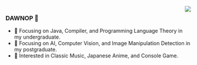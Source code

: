 <img align="right" src="https://github-readme-stats.vercel.app/api?username=dawnop&show_icons=true&icon_color=CE1D2D&text_color=718096&bg_color=00000000&hide_title=true&hide_border=true" />

### DAWNOP 👋

- 📙 Focusing on Java, Compiler, and Programming Language Theory in my undergraduate.
- 📘 Focusing on AI, Computer Vision, and Image Manipulation Detection in my postgraduate.
- 🔨 Interested in Classic Music, Japanese Anime, and Console Game.

